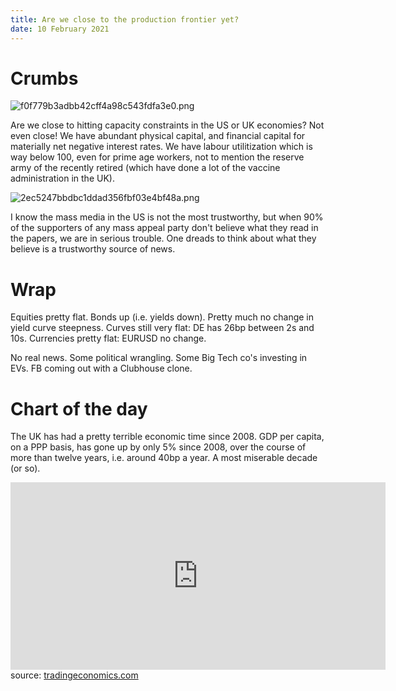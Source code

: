```yaml
---
title: Are we close to the production frontier yet?
date: 10 February 2021
---
```


# Crumbs

![f0f779b3adbb42cff4a98c543fdfa3e0.png]({attach}f0f779b3adbb42cff4a98c543fdfa3e0.png)

Are we close to hitting capacity constraints in the US or UK economies? Not even close!
We have abundant physical capital, and financial capital for materially net negative interest rates.
We have labour utilitization which is way below 100, even for prime age workers, 
not to mention the reserve army of the recently retired (which have done a lot of the vaccine administration in the UK).

![2ec5247bbdbc1ddad356fbf03e4bf48a.png]({attach}2ec5247bbdbc1ddad356fbf03e4bf48a.png)

I know the mass media in the US is not the most trustworthy, but when 90% of the supporters of any mass appeal party don't believe what they read in the papers, we are in serious trouble. 
One dreads to think about what they believe is a trustworthy source of news.

# Wrap

Equities pretty flat.
Bonds up (i.e. yields down).
Pretty much no change in yield curve steepness. Curves still very flat: DE has 26bp between 2s and 10s.
Currencies pretty flat: EURUSD no change.

No real news. Some political wrangling. Some Big Tech co's investing in EVs. FB coming out with a Clubhouse clone. 

# Chart of the day

The UK has had a pretty terrible economic time since 2008. GDP per capita, on a PPP basis, has gone up by only 5% since 2008, over the course of more than twelve years, i.e. around 40bp a year. A most miserable decade (or so).

<iframe src='https://d3fy651gv2fhd3.cloudfront.net/embed/?s=gbrnygdppcapppcd&v=202102102100V20200908&d1=19210307&h=300&w=600' height='300' width='600'  frameborder='0' scrolling='no'></iframe><br />source: <a href='https://tradingeconomics.com/united-kingdom/gdp-per-capita-ppp'>tradingeconomics.com</a>